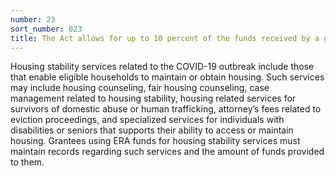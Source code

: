 ```yaml
---
number: 23
sort_number: 023
title: The Act allows for up to 10 percent of the funds received by a grantee to be used for housing stability services related to the COVID-19 outbreak intended to keep households stably housed. What are some examples of these services?
---
```


Housing stability services related to the COVID-19 outbreak include those that enable eligible households to maintain or obtain housing. Such services may include housing counseling, fair housing counseling, case management related to housing stability, housing related services for survivors of domestic abuse or human trafficking, attorney’s fees related to eviction proceedings, and specialized services for individuals with disabilities or seniors that supports their ability to access or maintain housing. Grantees using ERA funds for housing stability services must maintain records regarding such services and the amount of funds provided to them.
